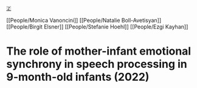 [🇿](zotero://select/library/items/Z65KFLKD)

[[People/Monica Vanoncini]] [[People/Natalie Boll-Avetisyan]] [[People/Birgit Elsner]] [[People/Stefanie Hoehl]] [[People/Ezgi Kayhan]] 
# The role of mother-infant emotional synchrony in speech processing in 9-month-old infants (2022)

